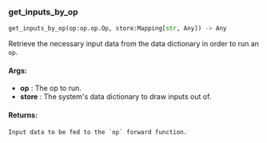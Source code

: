 

### get_inputs_by_op
```python
get_inputs_by_op(op:op.op.Op, store:Mapping[str, Any]) -> Any
```
Retrieve the necessary input data from the data dictionary in order to run an `op`.

#### Args:

* **op** :  The op to run.
* **store** :  The system's data dictionary to draw inputs out of.

#### Returns:
    Input data to be fed to the `op` forward function.